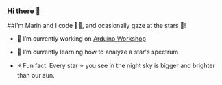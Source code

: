 ### Hi there 👋
##I'm Marin and I code 👨‍💻, and ocasionally gaze at the stars 🔭!

- 💼 I’m currently working on [Arduino Workshop](https://github.com/marinmaslov/arduino-workshop)
- 🌱 I’m currently learning how to analyze a star's spectrum

- ⚡ Fun fact: Every star ⭐ you see in the night sky is bigger and brighter than our sun.
